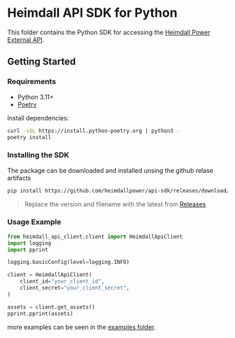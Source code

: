 # Heimdall API SDK for Python

This folder contains the Python SDK for accessing the [Heimdall Power External API](https://developer.heimdallcloud.com/docs/welcome).

## Getting Started

### Requirements

- Python 3.11+
- [Poetry](https://python-poetry.org/docs/#installation)

Install dependencies:

```bash
curl -sSL https://install.python-poetry.org | python3 -
poetry install
```

### Installing the SDK

The package can be downloaded and installed unsing the github relase artifacts

```bash
pip install https://github.com/heimdallpower/api-sdk/releases/download/v1.2.3/heimdall_api_sdk-1.2.3-py3-none-any.whl
```

> Replace the version and filename with the latest from [Releases](https://github.com/heimdallpower/api-sdk/releases)

### Usage Example

```python
from heimdall_api_client.client import HeimdallApiClient
import logging
import pprint

logging.basicConfig(level=logging.INFO)

client = HeimdallApiClient(
    client_id="your_client_id",
    client_secret="your_client_secret",
)

assets = client.get_assets()
pprint.pprint(assets)

```

more examples can be seen in the [examples folder](examples).
